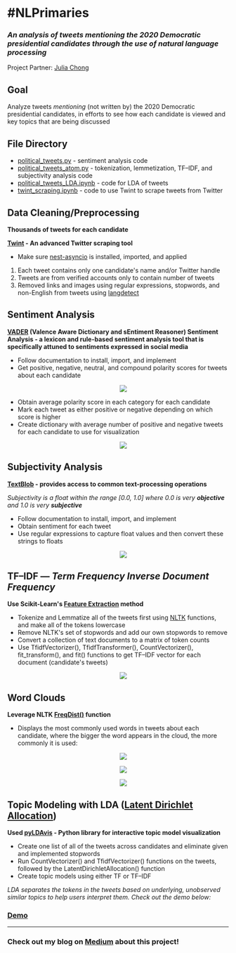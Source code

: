# #NLPrimaries
### _An analysis of tweets mentioning the 2020 Democratic presidential candidates through the use of natural language processing_
Project Partner: [Julia Chong](https://github.com/juliachong "Julia Chong's GitHub")

## Goal
Analyze tweets _mentioning_ (not written by) the 2020 Democratic presidential candidates, in efforts to see how each candidate is viewed and key topics that are being discussed

## File Directory
* [political_tweets.py](https://github.com/ralterman/NLPrimaries/blob/master/political_tweets.py "political_tweets.py File") - sentiment     analysis code
* [political_tweets_atom.py](https://github.com/ralterman/NLPrimaries/blob/master/political_tweets_atom.py "political_tweets_atom.py File") - tokenization, lemmetization, TF–IDF, and subjectivity analysis code
* [political_tweets_LDA.ipynb](https://github.com/ralterman/NLPrimaries/blob/master/political_tweets_LDA.ipynb "political_tweets_LDA.ipynb File") - code for LDA of tweets
* [twint_scraping.ipynb](https://github.com/ralterman/NLPrimaries/blob/master/twint_scraping.ipynb "twint_scraping.ipynb") - code to use     Twint to scrape tweets from Twitter

## Data Cleaning/Preprocessing
__Thousands of tweets for each candidate__

__[Twint](https://github.com/twintproject/twint "Twint Documentation") - An advanced Twitter scraping tool__
* Make sure [nest-asyncio](https://pypi.org/project/nest-asyncio/ "nest-asyncio Documentation") is installed, imported, and applied
1. Each tweet contains only one candidate's name and/or Twitter handle
2. Tweets are from verified accounts only to contain number of tweets
3. Removed links and images using regular expressions, stopwords, and non-English from tweets using [langdetect](https://pypi.org/project/langdetect/ "langdetect documentation")

## Sentiment Analysis
__[VADER](https://github.com/cjhutto/vaderSentiment "VADER Documentation") (Valence Aware Dictionary and sEntiment Reasoner) Sentiment Analysis - a lexicon and rule-based sentiment analysis tool that is specifically attuned to sentiments expressed in social media__
* Follow documentation to install, import, and implement
* Get positive, negative, neutral, and compound polarity scores for tweets about each candidate
  <p align="center"><img src="https://github.com/ralterman/NLPrimaries/blob/master/images/sentiment_functions.png"></p>
* Obtain average polarity score in each category for each candidate
* Mark each tweet as either positive or negative depending on which score is higher
* Create dictionary with average number of positive and negative tweets for each candidate to use for visualization
  <p align="center"><img src="https://github.com/ralterman/NLPrimaries/blob/master/images/sentiment.png"></p>

## Subjectivity Analysis
__[TextBlob](https://textblob.readthedocs.io/en/dev/quickstart.html "TextBlob Documentation") - provides access to common text-processing operations__

_Subjectivity is a float within the range [0.0, 1.0] where 0.0 is very __objective__ and 1.0 is very __subjective___
* Follow documentation to install, import, and implement
* Obtain sentiment for each tweet
* Use regular expressions to capture float values and then convert these strings to floats
  <p align="center"><img src="https://github.com/ralterman/NLPrimaries/blob/master/images/subjectivity.png"></p>

## TF–IDF — _Term Frequency Inverse Document Frequency_
__Use Scikit-Learn's [Feature Extraction](https://scikit-learn.org/stable/modules/feature_extraction.html "TF–IDF Documentation") method__
* Tokenize and Lemmatize all of the tweets first using [NLTK](https://www.nltk.org/ "NLTK Documentation") functions, and make all of the     tokens lowercase
* Remove NLTK's set of stopwords and add our own stopwords to remove
* Convert a collection of text documents to a matrix of token counts
* Use TfidfVectorizer(), TfidfTransformer(), CountVectorizer(), fit_transform(), and fit() functions to get TF–IDF vector for each document (candidate's tweets)
  <p align="center"><img src="https://github.com/ralterman/NLPrimaries/blob/master/images/tfidf.png"></p>

## Word Clouds
__Leverage NLTK [FreqDist()](http://www.nltk.org/api/nltk.html?highlight=freqdist "FreqDist Documentation") function__
* Displays the most commonly used words in tweets about each candidate, where the bigger the word appears in the cloud, the more commonly it is used:
  <p align="center"><img src="https://github.com/ralterman/NLPrimaries/blob/master/images/wordcloudcode.png"></p>
  <p align="center"><img src="https://github.com/ralterman/NLPrimaries/blob/master/images/wordclouds1.png"></p>
  <p align="center"><img src="https://github.com/ralterman/NLPrimaries/blob/master/images/wordclouds2.png"></p>

## Topic Modeling with LDA ([Latent Dirichlet Allocation](https://en.wikipedia.org/wiki/Latent_Dirichlet_allocation "LDA Wiki"))
__Used [pyLDAvis](https://pyldavis.readthedocs.io/en/latest/readme.html "pyLDAvis Documentation") - Python library for interactive topic model visualization__
* Create one list of all of the tweets across candidates and eliminate given and implemented stopwords
* Run CountVectorizer() and TfidfVectorizer() functions on the tweets, followed by the LatentDirichletAllocation() function
* Create topic models using either TF or TF–IDF

_LDA separates the tokens in the tweets based on underlying, unobserved similar topics to help users interpret them. Check out the demo below:_
  ### [Demo](https://www.youtube.com/watch?v=TBHFkO_m1Es "LDA Demo")

---

### Check out my blog on [Medium](https://towardsdatascience.com/nlprimaries-1a97c61b223c?source=friends_link&sk=deba89ade35a4719dcf23d3f693364ef "NLPrimaries Medium Blog") about this project! 
